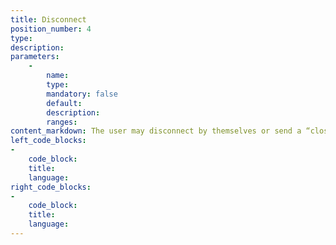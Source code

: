 ```yaml
---
title: Disconnect
position_number: 4
type:
description:
parameters:
    -
        name:
        type:
        mandatory: false
        default:
        description:
        ranges:
content_markdown: The user may disconnect by themselves or send a “close” message to the JU Websocket server .
left_code_blocks:
-
    code_block:
    title:
    language:
right_code_blocks:
-
    code_block:
    title:
    language:
---
```


